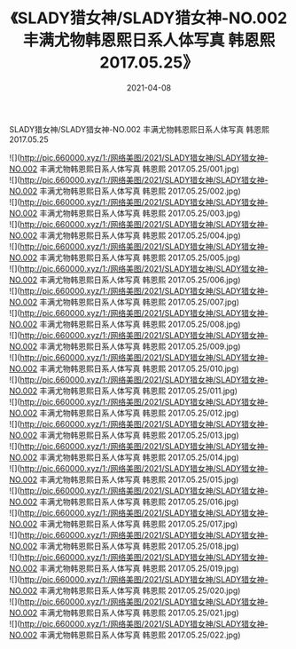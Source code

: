 ﻿---
layout: post
title:  《SLADY猎女神/SLADY猎女神-NO.002 丰满尤物韩恩熙日系人体写真 韩恩熙 2017.05.25》
date:   2021-04-08
img: http://pic.660000.xyz/1:/网络美图/2021/SLADY猎女神/SLADY猎女神-NO.002 丰满尤物韩恩熙日系人体写真 韩恩熙 2017.05.25/000.jpg
categories: [美女, 清纯, 唯美]
---

SLADY猎女神/SLADY猎女神-NO.002 丰满尤物韩恩熙日系人体写真 韩恩熙 2017.05.25

 ![](http://pic.660000.xyz/1:/网络美图/2021/SLADY猎女神/SLADY猎女神-NO.002 丰满尤物韩恩熙日系人体写真 韩恩熙 2017.05.25/001.jpg) <br>![](http://pic.660000.xyz/1:/网络美图/2021/SLADY猎女神/SLADY猎女神-NO.002 丰满尤物韩恩熙日系人体写真 韩恩熙 2017.05.25/002.jpg) <br>![](http://pic.660000.xyz/1:/网络美图/2021/SLADY猎女神/SLADY猎女神-NO.002 丰满尤物韩恩熙日系人体写真 韩恩熙 2017.05.25/003.jpg) <br>![](http://pic.660000.xyz/1:/网络美图/2021/SLADY猎女神/SLADY猎女神-NO.002 丰满尤物韩恩熙日系人体写真 韩恩熙 2017.05.25/004.jpg) <br>![](http://pic.660000.xyz/1:/网络美图/2021/SLADY猎女神/SLADY猎女神-NO.002 丰满尤物韩恩熙日系人体写真 韩恩熙 2017.05.25/005.jpg) <br>![](http://pic.660000.xyz/1:/网络美图/2021/SLADY猎女神/SLADY猎女神-NO.002 丰满尤物韩恩熙日系人体写真 韩恩熙 2017.05.25/006.jpg) <br>![](http://pic.660000.xyz/1:/网络美图/2021/SLADY猎女神/SLADY猎女神-NO.002 丰满尤物韩恩熙日系人体写真 韩恩熙 2017.05.25/007.jpg) <br>![](http://pic.660000.xyz/1:/网络美图/2021/SLADY猎女神/SLADY猎女神-NO.002 丰满尤物韩恩熙日系人体写真 韩恩熙 2017.05.25/008.jpg) <br>![](http://pic.660000.xyz/1:/网络美图/2021/SLADY猎女神/SLADY猎女神-NO.002 丰满尤物韩恩熙日系人体写真 韩恩熙 2017.05.25/009.jpg) <br>![](http://pic.660000.xyz/1:/网络美图/2021/SLADY猎女神/SLADY猎女神-NO.002 丰满尤物韩恩熙日系人体写真 韩恩熙 2017.05.25/010.jpg) <br>![](http://pic.660000.xyz/1:/网络美图/2021/SLADY猎女神/SLADY猎女神-NO.002 丰满尤物韩恩熙日系人体写真 韩恩熙 2017.05.25/011.jpg) <br>![](http://pic.660000.xyz/1:/网络美图/2021/SLADY猎女神/SLADY猎女神-NO.002 丰满尤物韩恩熙日系人体写真 韩恩熙 2017.05.25/012.jpg) <br>![](http://pic.660000.xyz/1:/网络美图/2021/SLADY猎女神/SLADY猎女神-NO.002 丰满尤物韩恩熙日系人体写真 韩恩熙 2017.05.25/013.jpg) <br>![](http://pic.660000.xyz/1:/网络美图/2021/SLADY猎女神/SLADY猎女神-NO.002 丰满尤物韩恩熙日系人体写真 韩恩熙 2017.05.25/014.jpg) <br>![](http://pic.660000.xyz/1:/网络美图/2021/SLADY猎女神/SLADY猎女神-NO.002 丰满尤物韩恩熙日系人体写真 韩恩熙 2017.05.25/015.jpg) <br>![](http://pic.660000.xyz/1:/网络美图/2021/SLADY猎女神/SLADY猎女神-NO.002 丰满尤物韩恩熙日系人体写真 韩恩熙 2017.05.25/016.jpg) <br>![](http://pic.660000.xyz/1:/网络美图/2021/SLADY猎女神/SLADY猎女神-NO.002 丰满尤物韩恩熙日系人体写真 韩恩熙 2017.05.25/017.jpg) <br>![](http://pic.660000.xyz/1:/网络美图/2021/SLADY猎女神/SLADY猎女神-NO.002 丰满尤物韩恩熙日系人体写真 韩恩熙 2017.05.25/018.jpg) <br>![](http://pic.660000.xyz/1:/网络美图/2021/SLADY猎女神/SLADY猎女神-NO.002 丰满尤物韩恩熙日系人体写真 韩恩熙 2017.05.25/019.jpg) <br>![](http://pic.660000.xyz/1:/网络美图/2021/SLADY猎女神/SLADY猎女神-NO.002 丰满尤物韩恩熙日系人体写真 韩恩熙 2017.05.25/020.jpg) <br>![](http://pic.660000.xyz/1:/网络美图/2021/SLADY猎女神/SLADY猎女神-NO.002 丰满尤物韩恩熙日系人体写真 韩恩熙 2017.05.25/021.jpg) <br>![](http://pic.660000.xyz/1:/网络美图/2021/SLADY猎女神/SLADY猎女神-NO.002 丰满尤物韩恩熙日系人体写真 韩恩熙 2017.05.25/022.jpg) <br>